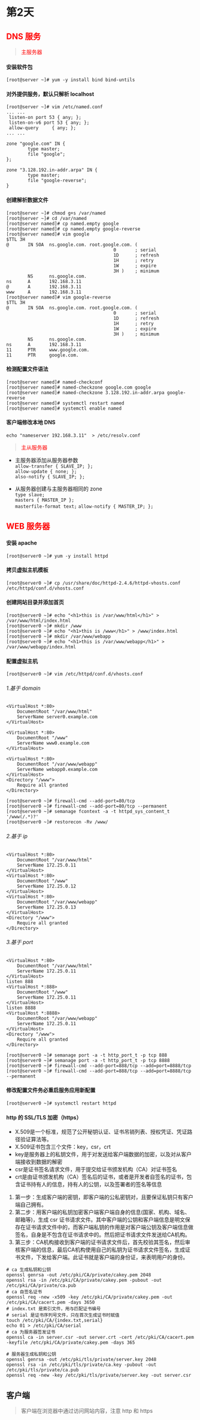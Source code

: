 # 第2天
## <font color=red>DNS 服务</font>

> <font color=red>主服务器</font>

#### 安装软件包
```
[root@server ~]# yum -y install bind bind-untils
```
#### 对外提供服务，默认只解析 localhost
```
[root@server ~]# vim /etc/named.conf
... ...
 listen-on port 53 { any; };
 listen-on-v6 port 53 { any; };
 allow-query     { any; };
... ...

zone "google.com" IN {
        type master;
        file "google";
};

zone "3.128.192.in-addr.arpa" IN {
        type master;
        file "google-reverse";
}
```
#### 创建解析数据文件
```
[root@server ~]# chmod g+s /var/named
[root@server ~]# cd /var/named
[root@server named]# cp named.empty google
[root@server named]# cp named.empty google-reverse
[root@server named]# vim google 
$TTL 3H
@       IN SOA  ns.google.com. root.google.com. (
                                        0       ; serial
                                        1D      ; refresh
                                        1H      ; retry
                                        1W      ; expire
                                        3H )    ; minimum
        NS      ns.google.com.
ns      A       192.168.3.11
@       A       192.168.3.11
www     A       192.168.3.11
[root@server named]# vim google-reverse
$TTL 3H
@       IN SOA  ns.google.com. root.google.com. (
                                        0       ; serial
                                        1D      ; refresh
                                        1H      ; retry
                                        1W      ; expire
                                        3H )    ; minimum
        NS      ns.google.com.
ns      A       192.168.3.11
11      PTR     www.google.com.
11      PTR     google.com.
```
#### 检测配置文件语法
```
[root@server named]# named-checkconf
[root@server named]# named-checkzone google.com google
[root@server named]# named-checkzone 3.128.192.in-addr.arpa google-reverse
[root@server named]# systemctl restart named
[root@server named]# systemctl enable named
```
#### 客户端修改本地 DNS
```
echo "nameserver 192.168.3.11"  > /etc/resolv.conf
```

> <font color=red>主从服务器</font>

* 主服务器添加从服务器参数<br/>
`allow-transfer { SLAVE_IP; };`<br/>
`allow-update { none; };`<br/>
`also-notify { SLAVE_IP; };`

* 从服务器创建与主服务器相同的 zone<br/>
`type slave;`<br/>
`masters { MASTER_IP };`<br/>
`masterfile-format text;`
`allow-notify { MASTER_IP; };`

## <font color=red>WEB 服务器</font>
#### 安装 apache
```
[root@server0 ~]# yum -y install httpd
```
#### 拷贝虚拟主机模板
```
[root@server0 ~]# cp /usr/share/doc/httpd-2.4.6/httpd-vhosts.conf  /etc/httpd/conf.d/vhosts.conf
```
#### 创建网站目录并添加首页
```
[root@server0 ~]# echo "<h1>this is /var/www/html</h1>" > /var/www/html/index.html
[root@server0 ~]# mkdir /www
[root@server0 ~]# echo "<h1>this is /www</h1>" > /www/index.html
[root@server0 ~]# mkdir /var/www/webapp
[root@server0 ~]# echo "<h1>this is /var/www/webapp</h1>" > /var/www/webapp/index.html
```
#### 配置虚拟主机
```
[root@server0 ~]# vim /etc/httpd/conf.d/vhosts.conf
```
######  1.基于 domain

```
<VirtualHost *:80>
    DocumentRoot "/var/www/html"
    ServerName server0.example.com
</VirtualHost>

<VirtualHost *:80>
    DocumentRoot "/www"
    ServerName www0.example.com
</VirtualHost>

<VirtualHost *:80>
    DocumentRoot "/var/www/webapp"
    ServerName webapp0.example.com
</VirtualHost>
<Directory "/www">
    Require all granted
</Directory>

[root@server0 ~]# firewall-cmd --add-port=80/tcp
[root@server0 ~]# firewall-cmd --add-port=80/tcp --permanent
[root@server0 ~]# semanage fcontext -a -t httpd_sys_content_t '/www(/.*)?'
[root@server0 ~]# restorecon -Rv /www/
```

###### 2.基于 ip
```
<VirtualHost *:80>
    DocumentRoot "/var/www/html"
    ServerName 172.25.0.11
</VirtualHost>
<VirtualHost *:80>
    DocumentRoot "/www"
    ServerName 172.25.0.12
</VirtualHost>
<VirtualHost *:80>
    DocumentRoot "/var/www/webapp"
    ServerName 172.25.0.13
</VirtualHost>
<Directory "/www">
    Require all granted
</Directory>
```
###### 3.基于 port
```
<VirtualHost *:80>
    DocumentRoot "/var/www/html"
    ServerName 172.25.0.11
</VirtualHost>
listen 888
<VirtualHost *:888>
    DocumentRoot "/www"
    ServerName 172.25.0.11
</VirtualHost>
listen 8888
<VirtualHost *:8888>
    DocumentRoot "/var/www/webapp"
    ServerName 172.25.0.11
</VirtualHost>
<Directory "/www">
    Require all granted
</Directory>

[root@server0 ~]# semanage port -a -t http_port_t -p tcp 888
[root@server0 ~]# semanage port -a -t http_port_t -p tcp 8888
[root@server0 ~]# firewall-cmd --add-port=888/tcp --add=port=8888/tcp
[root@server0 ~]# firewall-cmd --add-port=888/tcp --add=port=8888/tcp --permanent
```
#### 修改配置文件务必重启服务应用新配置
```
[root@server0 ~]# systemctl restart httpd
```

#### http 的 SSL/TLS 加密（https）
* X.509是一个标准，规范了公开秘钥认证、证书吊销列表、授权凭证、凭证路径验证算法等。
* X.509证书包含三个文件：key，csr，crt
* key是服务器上的私钥文件，用于对发送给客户端数据的加密，以及对从客户端接收到数据的解密
* csr是证书签名请求文件，用于提交给证书颁发机构（CA）对证书签名
* crt是由证书颁发机构（CA）签名后的证书，或者是开发者自签名的证书，包含证书持有人的信息，持有人的公钥，以及签署者的签名等信息

1. 第一步：生成客户端的密钥，即客户端的公私密钥对，且要保证私钥只有客户端自己拥有。
2. 第二步：用客户端的私钥加密客户端客户端自身的信息(国家、机构、域名、邮箱等)，生成 csr 证书请求文件。其中客户端的公钥和客户端信息是明文保存在证书请求文件中的，而客户端私钥的作用是对客户端公钥及客户端信息做签名，自身是不包含在证书请求中的。然后把证书请求文件发送给CA机构。
3. 第三步：CA机构接收到客户端的证书请求文件后，首先校验其签名，然后审核客户端的信息，最后CA机构使用自己的私钥为证书请求文件签名，生成证书文件，下发给客户端。此证书就是客户端的身份证，来表明用户的身份。


```
# ca 生成私钥和公钥
openssl genrsa -out /etc/pki/CA/private/cakey.pem 2048
openssl rsa -in /etc/pki/CA/private/cakey.pem -pubout -out /etc/pki/CA/private/ca.pub 
# ca 自签名证书
openssl req -new -x509 -key /etc/pki/CA/private/cakey.pem -out /etc/pki/CA/cacert.pem -days 3650
# index.txt 是索引文件，用与匹配证书编号
# serial 是证书序列号文件，只在首次生成证书时赋值
touch /etc/pki/CA/{index.txt,serial}
echo 01 > /etc/pki/CA/serial
# ca 为服务器签发证书
openssl ca -in server.csr -out server.crt -cert /etc/pki/CA/cacert.pem -keyfile /etc/pki/CA/private/cakey.pem -days 365
```
```
# 服务器生成私钥和公钥
openssl genrsa -out /etc/pki/tls/private/server.key 2048
openssl rsa -in /etc/pki/tls/private/ca.key -pubout -out /etc/pki/tls/private/ca.pub
openssl req -new -key /etc/pki/tls/private/server.key -out server.csr
```


## 客户端
> 客户端在浏览器中通过访问网站内容，注意 http 和 https
